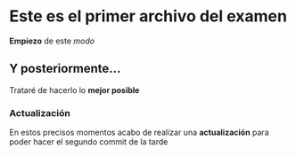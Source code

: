 ﻿# Este es el primer archivo del examen

**Empiezo** de este _modo_

## Y posteriormente...
Trataré de hacerlo lo **mejor posible**


### Actualización

En estos precisos momentos acabo de realizar una **actualización** para poder hacer el segundo commit de la tarde